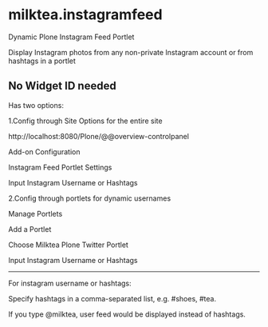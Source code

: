 # milktea.instagramfeed
Dynamic Plone Instagram Feed Portlet


Display Instagram photos from any non-private Instagram account or from hashtags in a portlet

No Widget ID needed
-------------------------------------------
Has two options:

1.Config through Site Options for the entire site

http://localhost:8080/Plone/@@overview-controlpanel 

Add-on Configuration

Instagram Feed Portlet Settings

Input Instagram Username or Hashtags


2.Config through portlets for dynamic usernames

Manage Portlets

Add a Portlet

Choose Milktea Plone Twitter Portlet

Input Instagram Username or Hashtags

-------------------------------------------

For instagram username or hashtags:

Specify hashtags in a comma-separated list, e.g. #shoes, #tea. 

If you type @milktea, user feed would be displayed instead of hashtags.